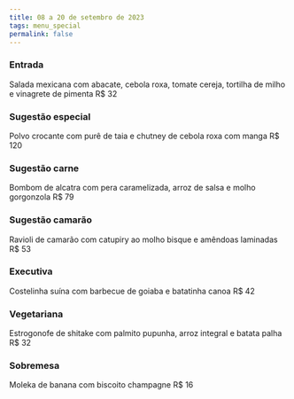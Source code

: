 ```yaml
---
title: 08 a 20 de setembro de 2023
tags: menu_special
permalink: false
---
```

### E﻿ntrada

Salada mexicana com abacate, cebola roxa, tomate cereja, tortilha de milho e vinagrete de pimenta R$ 32

### Sugestão especial

Polvo crocante com purê de taia e chutney de cebola roxa com manga R$ 120

### Sugestão carne

Bombom de alcatra com pera caramelizada, arroz de salsa e molho gorgonzola R$ 79

### Sugestão camarão

R﻿avioli de camarão com catupiry ao molho bisque e amêndoas laminadas R$ 53

### Executiva

Costelinha suína com barbecue de goiaba e batatinha canoa R$ 42

### Vegetariana

Estrogonofe de shitake com palmito pupunha, arroz integral e batata palha R$ 32

### Sobremesa

Moleka de banana com biscoito champagne R$ 16
